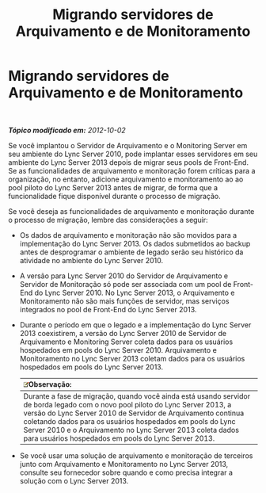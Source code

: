 ﻿---
title: Migrando servidores de Arquivamento e de Monitoramento
TOCTitle: Migrando servidores de Arquivamento e de Monitoramento
ms:assetid: 77831579-df45-4697-b8c5-207b74a07a40
ms:mtpsurl: https://technet.microsoft.com/pt-br/library/JJ205015(v=OCS.15)
ms:contentKeyID: 49307163
ms.date: 05/19/2016
mtps_version: v=OCS.15
ms.translationtype: HT
---

# Migrando servidores de Arquivamento e de Monitoramento

 

_**Tópico modificado em:** 2012-10-02_

Se você implantou o Servidor de Arquivamento e o Monitoring Server em seu ambiente do Lync Server 2010, pode implantar esses servidores em seu ambiente do Lync Server 2013 depois de migrar seus pools de Front-End. Se as funcionalidades de arquivamento e monitoração forem críticas para a organização, no entanto, adicione arquivamento e monitoramento ao ao pool piloto do Lync Server 2013 antes de migrar, de forma que a funcionalidade fique disponível durante o processo de migração.

Se você deseja as funcionalidades de arquivamento e monitoração durante o processo de migração, lembre das considerações a seguir:

  - Os dados de arquivamento e monitoração não são movidos para a implementação do Lync Server 2013. Os dados submetidos ao backup antes de desprogramar o ambiente de legado serão seu histórico da atividade no ambiente do Lync Server 2010.

  - A versão para Lync Server 2010 do Servidor de Arquivamento e Servidor de Monitoração só pode ser associada com um pool de Front-End do Lync Server 2010. No Lync Server 2013, o Arquivamento e Monitoramento não são mais funções de servidor, mas serviços integrados no pool de Front-End do Lync Server 2013.

  - Durante o período em que o legado e a implementação do Lync Server 2013 coexistirem, a versão do Lync Server 2010 de Servidor de Arquivamento e Monitoring Server coleta dados para os usuários hospedados em pools do Lync Server 2010. Arquivamento e Monitoramento no Lync Server 2013 coletam dados para os usuários hospedados em pools do Lync Server 2013.
    
    <table>
    <thead>
    <tr class="header">
    <th><img src="images/Gg425756.note(OCS.15).gif" title="note" alt="note" />Observação:</th>
    </tr>
    </thead>
    <tbody>
    <tr class="odd">
    <td>Durante a fase de migração, quando você ainda está usando servidor de borda legado com o novo pool piloto do Lync Server 2013, a versão do Lync Server 2010 de Servidor de Arquivamento continua coletando dados para os usuários hospedados em pools do Lync Server 2010 e o Arquivamento no Lync Server 2013 coleta dados para usuários hospedados em pools do Lync Server 2013.</td>
    </tr>
    </tbody>
    </table>


  - Se você usar uma solução de arquivamento e monitoração de terceiros junto com Arquivamento e Monitoramento no Lync Server 2013, consulte seu fornecedor sobre quando e como precisa integrar a solução com o Lync Server 2013.

